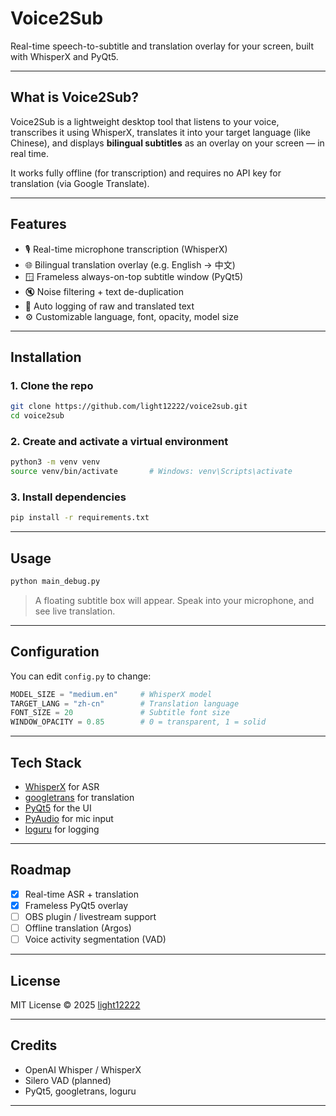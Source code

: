 # Voice2Sub

Real-time speech-to-subtitle and translation overlay for your screen, built with WhisperX and PyQt5.

---

## What is Voice2Sub?

Voice2Sub is a lightweight desktop tool that listens to your voice, transcribes it using WhisperX, translates it into your target language (like Chinese), and displays **bilingual subtitles** as an overlay on your screen — in real time.

It works fully offline (for transcription) and requires no API key for translation (via Google Translate).

---

## Features

- 🎙️ Real-time microphone transcription (WhisperX)
- 🌐 Bilingual translation overlay (e.g. English → 中文)
- 🪟 Frameless always-on-top subtitle window (PyQt5)
- 🔇 Noise filtering + text de-duplication
- 📜 Auto logging of raw and translated text
- ⚙️ Customizable language, font, opacity, model size

---

## Installation

### 1. Clone the repo

```bash
git clone https://github.com/light12222/voice2sub.git
cd voice2sub
````

### 2. Create and activate a virtual environment

```bash
python3 -m venv venv
source venv/bin/activate       # Windows: venv\Scripts\activate
```

### 3. Install dependencies

```bash
pip install -r requirements.txt
```

---

## Usage

```bash
python main_debug.py
```

> A floating subtitle box will appear. Speak into your microphone, and see live translation.

---

## Configuration

You can edit `config.py` to change:

```python
MODEL_SIZE = "medium.en"     # WhisperX model
TARGET_LANG = "zh-cn"        # Translation language
FONT_SIZE = 20               # Subtitle font size
WINDOW_OPACITY = 0.85        # 0 = transparent, 1 = solid
```

---

## Tech Stack

* [WhisperX](https://github.com/m-bain/whisperx) for ASR
* [googletrans](https://pypi.org/project/googletrans/) for translation
* [PyQt5](https://pypi.org/project/PyQt5/) for the UI
* [PyAudio](https://pypi.org/project/PyAudio/) for mic input
* [loguru](https://github.com/Delgan/loguru) for logging

---

## Roadmap

* [x] Real-time ASR + translation
* [x] Frameless PyQt5 overlay
* [ ] OBS plugin / livestream support
* [ ] Offline translation (Argos)
* [ ] Voice activity segmentation (VAD)

---

## License

MIT License © 2025 [light12222](https://github.com/light12222)

---

## Credits

* OpenAI Whisper / WhisperX
* Silero VAD (planned)
* PyQt5, googletrans, loguru

---
